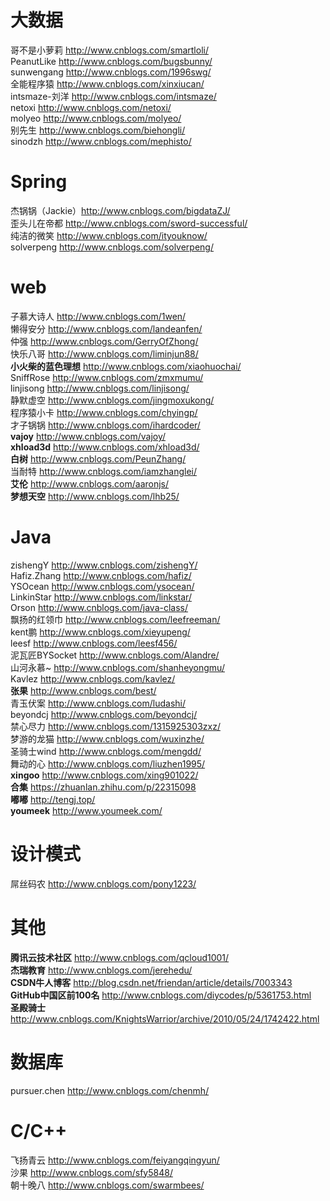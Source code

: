 # 大数据
哥不是小萝莉 http://www.cnblogs.com/smartloli/ <br>
PeanutLike http://www.cnblogs.com/bugsbunny/ <br>
sunwengang http://www.cnblogs.com/1996swg/ <br>
全能程序猿 http://www.cnblogs.com/xinxiucan/ <br>
intsmaze-刘洋 http://www.cnblogs.com/intsmaze/ <br>
netoxi http://www.cnblogs.com/netoxi/ <br>
molyeo http://www.cnblogs.com/molyeo/ <br>
别先生 http://www.cnblogs.com/biehongli/ <br>
sinodzh http://www.cnblogs.com/mephisto/ <br>



# Spring
杰锅锅（Jackie）http://www.cnblogs.com/bigdataZJ/ <br>
歪头儿在帝都 http://www.cnblogs.com/sword-successful/ <br>
纯洁的微笑 http://www.cnblogs.com/ityouknow/ <br>
solverpeng http://www.cnblogs.com/solverpeng/ <br>


# web
子慕大诗人 http://www.cnblogs.com/1wen/ <br>
懒得安分 http://www.cnblogs.com/landeanfen/ <br>
仲强 http://www.cnblogs.com/GerryOfZhong/ <br>
快乐八哥 http://www.cnblogs.com/liminjun88/ <br>
**小火柴的蓝色理想** http://www.cnblogs.com/xiaohuochai/ <br>
SniffRose http://www.cnblogs.com/zmxmumu/ <br>
linjisong http://www.cnblogs.com/linjisong/ <br>
静默虚空 http://www.cnblogs.com/jingmoxukong/ <br>
程序猿小卡 http://www.cnblogs.com/chyingp/ <br>
才子锅锅 http://www.cnblogs.com/ihardcoder/ <br>
**vajoy** http://www.cnblogs.com/vajoy/ <br>
**xhload3d** http://www.cnblogs.com/xhload3d/ <br>
**白树** http://www.cnblogs.com/PeunZhang/ <br>
当耐特 http://www.cnblogs.com/iamzhanglei/ <br>
**艾伦** http://www.cnblogs.com/aaronjs/ <br>
**梦想天空** http://www.cnblogs.com/lhb25/ 



# Java
zishengY http://www.cnblogs.com/zishengY/ <br>
Hafiz.Zhang http://www.cnblogs.com/hafiz/ <br>
YSOcean http://www.cnblogs.com/ysocean/ <br>
LinkinStar http://www.cnblogs.com/linkstar/ <br>
Orson http://www.cnblogs.com/java-class/ <br>
飘扬的红领巾 http://www.cnblogs.com/leefreeman/ <br>
kent鹏 http://www.cnblogs.com/xieyupeng/ <br>
leesf http://www.cnblogs.com/leesf456/ <br>
泥瓦匠BYSocket http://www.cnblogs.com/Alandre/ <br>
山河永慕~ http://www.cnblogs.com/shanheyongmu/ <br>
Kavlez http://www.cnblogs.com/kavlez/ <br>
**张果** http://www.cnblogs.com/best/ <br>
青玉伏案 http://www.cnblogs.com/ludashi/ <br>
beyondcj http://www.cnblogs.com/beyondcj/ <br>
禁心尽力 http://www.cnblogs.com/1315925303zxz/ <br>
梦游的龙猫 http://www.cnblogs.com/wuxinzhe/ <br>
圣骑士wind http://www.cnblogs.com/mengdd/ <br>
舞动的心 http://www.cnblogs.com/liuzhen1995/ <br>
**xingoo** http://www.cnblogs.com/xing901022/ <br>
**合集** https://zhuanlan.zhihu.com/p/22315098 <br>
**嘟嘟** http://tengj.top/ <br>
**youmeek** http://www.youmeek.com/



# 设计模式
屌丝码农 http://www.cnblogs.com/pony1223/


# 其他
**腾讯云技术社区** http://www.cnblogs.com/qcloud1001/ <br>
**杰瑞教育** http://www.cnblogs.com/jerehedu/ <br>
**CSDN牛人博客** http://blog.csdn.net/friendan/article/details/7003343 <br>
**GitHub中国区前100名** http://www.cnblogs.com/diycodes/p/5361753.html <br>
**圣殿骑士** http://www.cnblogs.com/KnightsWarrior/archive/2010/05/24/1742422.html

# 数据库
pursuer.chen http://www.cnblogs.com/chenmh/

# C/C++
飞扬青云 http://www.cnblogs.com/feiyangqingyun/ <br>
沙果 http://www.cnblogs.com/sfy5848/ <br>
朝十晚八 http://www.cnblogs.com/swarmbees/
